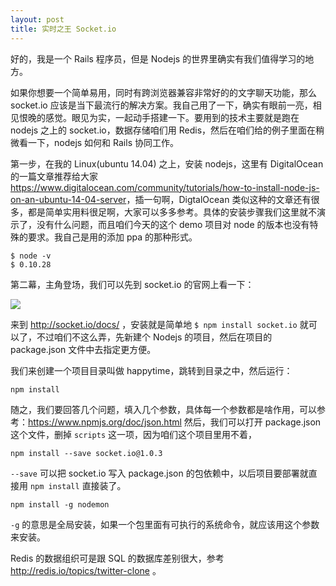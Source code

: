 ```yaml
---
layout: post
title: 实时之王 Socket.io
---
```


好的，我是一个 Rails 程序员，但是 Nodejs 的世界里确实有我们值得学习的地方。

如果你想要一个简单易用，同时有跨浏览器兼容非常好的的文字聊天功能，那么 socket.io 应该是当下最流行的解决方案。我自己用了一下，确实有眼前一亮，相见恨晚的感觉。眼见为实，一起动手搭建一下。要用到的技术主要就是跑在 nodejs 之上的 socket.io，数据存储咱们用 Redis，然后在咱们给的例子里面在稍微看一下，nodejs 如何和 Rails 协同工作。

第一步，在我的 Linux(ubuntu 14.04) 之上，安装 nodejs，这里有 DigitalOcean 的一篇文章推荐给大家 <https://www.digitalocean.com/community/tutorials/how-to-install-node-js-on-an-ubuntu-14-04-server>，插一句啊，DigtalOcean 类似这种的文章还有很多，都是简单实用料很足啊，大家可以多多参考。具体的安装步骤我们这里就不演示了，没有什么问题，而且咱们今天的这个 demo 项目对 node 的版本也没有特殊的要求。我自己是用的添加 ppa 的那种形式。

~~~
$ node -v
$ 0.10.28
~~~



第二幕，主角登场，我们可以先到 socket.io 的官网上看一下：

![](http://happycasts.qiniudn.com/socketio.png)


来到 <http://socket.io/docs/> ，安装就是简单地 `$ npm install socket.io` 就可以了，不过咱们不这么弄，先新建个 Nodejs 的项目，然后在项目的 package.json 文件中去指定更方便。

我们来创建一个项目目录叫做 happytime，跳转到目录之中，然后运行：

~~~
npm install
~~~

随之，我们要回答几个问题，填入几个参数，具体每一个参数都是啥作用，可以参考：https://www.npmjs.org/doc/json.html
然后，我们可以打开 package.json 这个文件，删掉 `scripts` 这一项，因为咱们这个项目里用不着，

~~~
npm install --save socket.io@1.0.3
~~~

`--save` 可以把 socket.io 写入 package.json 的包依赖中，以后项目要部署就直接用 `npm install` 直接装了。


~~~
npm install -g nodemon
~~~

`-g` 的意思是全局安装，如果一个包里面有可执行的系统命令，就应该用这个参数来安装。



Redis 的数据组织可是跟 SQL 的数据库差别很大，参考 http://redis.io/topics/twitter-clone 。
